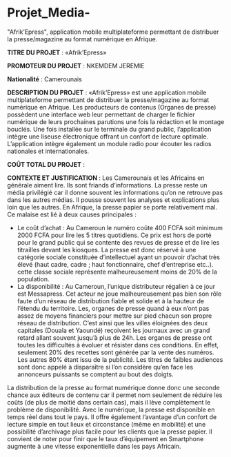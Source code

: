 # Projet_Media-
"Afrik’Epress", application mobile multiplateforme permettant de distribuer  la presse/magazine au format numérique en Afrique.

  
**TITRE DU PROJET** : 		«Afrik’Epress»

**PROMOTEUR DU PROJET** : NKEMDEM JEREMIE

**Nationalité** : Camerounais 

**DESCRIPTION DU PROJET** :	«Afrik’Epress» est une application mobile multiplateforme permettant de distribuer  la presse/magazine au format numérique en Afrique. Les producteurs de contenus (Organes de presse) possèdent une interface web leur permettant de charger le fichier numérique de leurs prochaines parutions  une fois la rédaction et le montage bouclés. Une fois installée sur le terminale du grand public, l’application intègre une liseuse électronique offrant un confort de lecture optimale. L’application intègre également un module radio pour écouter les radios nationales et internationales.  

**COÛT TOTAL DU PROJET** :	

**CONTEXTE ET JUSTIFICATION** :
Les Camerounais et les Africains en générale aiment lire. Ils sont friands d’informations. La presse reste un média privilégié car il donne souvent les informations qu’on ne retrouve pas dans les autres médias. Il pousse souvent les analyses et explications plus loin que les autres. 
En Afrique, la presse papier se porte relativement mal.  Ce malaise est lié à deux causes principales : 
-	Le coût d’achat : Au Cameroun le numéro coûte 400 FCFA soit  minimum 2000 FCFA pour lire les 5 titres quotidiens.  Ce prix est hors de porté pour le grand public qui se contente des revues de presse et de lire les titrailles devant les kiosques. La presse est donc réservé à une catégorie sociale constituée d’intellectuel ayant un pouvoir d’achat très élevé (haut cadre, cadre ;  haut fonctionnaire, chef d’entreprise etc..). cette classe sociale représente malheureusement moins de 20% de la population. 
-	La disponibilité : Au Cameroun, l’unique distributeur régalien à ce jour est Messapress. Cet acteur ne joue malheureusement pas bien son rôle faute d’un réseau de distribution fiable et solide et à la hauteur de l’étendu du territoire. Les, organes de presse quand à eux n’ont pas assez de moyens financiers pour mettre sur pied chacun son propre réseau de distribution. C’est ainsi que les villes éloignées des deux capitales (Douala et Yaoundé) reçoivent les journaux avec un grand retard allant souvent jusqu’à plus de 24h.
Les organes de presse ont toutes les difficultés à évoluer et résister dans ces conditions. En effet, seulement 20% des recettes sont générée par la vente des numéros. Les autres 80% étant issu de la publicité. Les titres de faibles audiences sont donc appelé à disparaître si l’on considère qu’en face les annonceurs puissants se comptent au bout des doigts. 

La distribution de la presse au format numérique donne donc une seconde chance aux éditeurs de contenu car il permet nom seulement de réduire les coûts (de plus de moitié dans certain cas), mais il lève complètement le problème de disponibilité. Avec le numérique, la presse est disponible en temps réel dans tout le pays. Il offre également l’avantage d’un confort de lecture simple en tout lieux et circonstance (même en mobilité) et une possibilité d’archivage plus facile pour les clients que la presse papier. 
Il convient de noter pour finir que le taux d’équipement en Smartphone augmente  à une vitesse exponentielle dans les pays Africain. 

